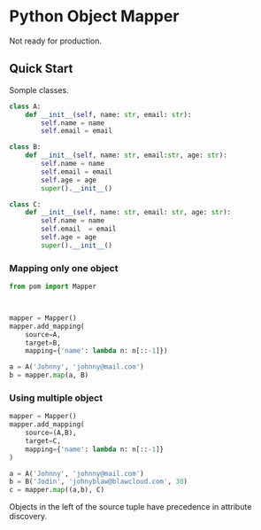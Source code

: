 # Python Object Mapper

Not ready for production.

## Quick Start



Somple classes.

```python
class A:
    def __init__(self, name: str, email: str):
        self.name = name
        self.email = email

class B:
    def __init__(self, name: str, email:str, age: str):
        self.name = name
        self.email = email
        self.age = age
        super().__init__()

class C:
    def __init__(self, name: str, email: str, age: str):
        self.name = name
        self.email  = email
        self.age = age
        super().__init__()
```

### Mapping only one object

```python
from pom import Mapper



mapper = Mapper()
mapper.add_mapping(
    source=A, 
    target=B, 
    mapping={'name': lambda n: n[::-1]})

a = A('Johnny', 'johnny@mail.com')
b = mapper.map(a, B)
```

### Using multiple object


```python
mapper = Mapper()
mapper.add_mapping(
    source=(A,B), 
    target=C, 
    mapping={'name': lambda n: n[::-1]}
)

a = A('Johnny', 'johnny@mail.com')
b = B('Jodin', 'johnyblaw@blawcloud.com', 30)
c = mapper.map((a,b), C)
```

Objects in the left of the source tuple have precedence in attribute discovery.